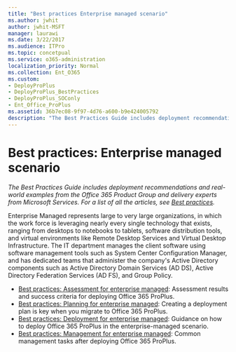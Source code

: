 ```yaml
---
title: "Best practices Enterprise managed scenario"
ms.author: jwhit
author: jwhit-MSFT
manager: laurawi
ms.date: 3/22/2017
ms.audience: ITPro
ms.topic: concetpual
ms.service: o365-administration
localization_priority: Normal
ms.collection: Ent_O365
ms.custom:
- DeployProPlus
- DeployProPlus_BestPractices
- DeployProPlus_SOConly
- Ent_Office_ProPlus
ms.assetid: 36b7ec08-9f97-4d76-a600-b9e424005792
description: "The Best Practices Guide includes deployment recommendations and real-world examples from the Office 365 Product Group and delivery experts from Microsoft Services. For a list of all the articles, see Best practices."
---
```


# Best practices: Enterprise managed scenario

 *The Best Practices Guide includes deployment recommendations and real-world examples from the Office 365 Product Group and delivery experts from Microsoft Services. For a list of all the articles, see [Best practices](best-practices.md).* 
  
Enterprise Managed represents large to very large organizations, in which the work force is leveraging nearly every single technology that exists, ranging from desktops to notebooks to tablets, software distribution tools, and virtual environments like Remote Desktop Services and Virtual Desktop Infrastructure. The IT department manages the client software using software management tools such as System Center Configuration Manager, and has dedicated teams that administer the company's Active Directory components such as Active Directory Domain Services (AD DS), Active Directory Federation Services (AD FS), and Group Policy.
  
- [Best practices: Assessment for enterprise managed](best-practices-assessment-for-enterprise-managed.md): Assessment results and success criteria for deploying Office 365 ProPlus.
- [Best practices: Planning for enterprise managed](best-practices-planning-for-enterprise-managed.md): Creating a deployment plan is key when you migrate to Office 365 ProPlus.
- [Best practices: Deployment for enterprise managed](best-practices-deployment-for-enterprise-managed.md): Guidance on how to deploy Office 365 ProPlus in the enterprise-managed scenario.
- [Best practices: Management for enterprise managed](best-practices-management-for-enterprise-managed.md): Common management tasks after deploying Office 365 ProPlus.

